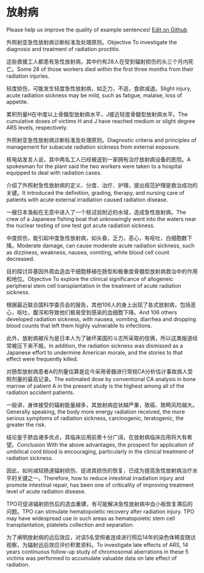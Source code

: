 # 放射病

Please help us improve the quality of example sentences! [Edit on Github](https://github.com/jiyushe/jiyu-example-sentence-source/blob/main/chinese/fangshebing.md)

<p><span class="chinese">外照射亚急性放射病诊断标准及处理原则。</span><span class="english">Objective To investigate the diagnosis and treatment of radiation proctitis.</span></p>

<p><span class="chinese">这些救援工人都患有急性放射病，其中约有28人在受到辐射损伤的头三个月内死亡。</span><span class="english">Some 28 of those workers died within the first three months from their radiation injuries.</span></p>

<p><span class="chinese">轻度损伤，可能发生轻度急性放射病，如乏力，不适，食欲减退。</span><span class="english">Slight injury, acute radiation sickness may be mild, such as fatigue, malaise, loss of appetite.</span></p>

<p><span class="chinese">累积剂量H在中度以上骨髓型放射病水平，J接近轻度骨髓型放射病水平。</span><span class="english">The cumulative doses of victims H and J have reached medium or slight degree ARS levels, respectively.</span></p>

<p><span class="chinese">外照射亚急性放射病诊断标准及处理原则。</span><span class="english">Diagnostic criteria and principles of management for subacute radiation sickness from external exposure.</span></p>

<p><span class="chinese">核电站发言人说，其中两名工人已经被送到一家拥有治疗放射病设备的医院。</span><span class="english">A spokesman for the plant said the two workers were taken to a hospital equipped to deal with radiation cases.</span></p>

<p><span class="chinese">介绍了外照射急性放射病的定义、分度、治疗、护理，提出规范护理是救治成功的关键。</span><span class="english">It introduced the definition, grading, therapy, and nursing care of patients with acute external irradiation caused radiation disease.</span></p>

<p><span class="chinese">一艘日本渔船在无意中进入了一个核试验附近的水域，造成急性放射病。</span><span class="english">The crew of a Japanese fishing boat that unknowingly went into the waters near the nuclear testing of one test got acute radiation sickness.</span></p>

<p><span class="chinese">中度损伤，能引起中度急性放射病，如头昏，乏力，恶心，有呕吐，白细胞数下降。</span><span class="english">Moderate damage, can cause moderate acute radiation sickness, such as dizziness, weakness, nausea, vomiting, white blood cell count decreased.</span></p>

<p><span class="chinese">目的探讨异基因外周血造血干细胞移植在肠型和极重度骨髓型放射病救治中的作用和地位。</span><span class="english">Objective To explore the clinical significance of allogeneic peripheral stem cell transplantation in the treatment of acute radiation sickness.</span></p>

<p><span class="chinese">根据最近联合国科学委员会的报告，其他106人的身上出现了各式放射病，包括恶心，呕吐，腹泻和导致他们极易受到感染的血细胞下降。</span><span class="english">And 106 others developed radiation sickness, with nausea, vomiting, diarrhea and dropping blood counts that left them highly vulnerable to infections.</span></p>

<p><span class="chinese">此外，放射病被斥为是日本人为了破坏美国的斗志所采取的伎俩，所以这类报道经常被压下来不报。</span><span class="english">In addition, the radiation sickness was dismissed as a Japanese effort to undermine American morale, and the stories to that effect were frequently killed.</span></p>

<p><span class="chinese">对肠型放射病患者A的剂量估算是迄今采用骨髓进行常规CA分析估计事故病人受照剂量的最高记录。</span><span class="english">The estimated dose by conventional CA analysis in bone marrow of patient A in the present study is the highest among all of the radiation accident patients.</span></p>

<p><span class="chinese">一般讲，身体接受的辐射能量越多，其放射病症状越严重，致癌、致畸风险越大。</span><span class="english">Generally speaking, the body more energy radiation received, the more serious symptoms of radiation sickness, carcinogenic, teratogenic, the greater the risk.</span></p>

<p><span class="chinese">结论鉴于脐血诸多优点，其临床应用前景十分广阔，在放射病临床应用将大有希望。</span><span class="english">Conclusion With the above advantages, the prospect for application of umbilical cord blood is encouraging, particularly in the clinical treatment of radiation sickness.</span></p>

<p><span class="chinese">因此，如何减轻肠道辐射损伤、促进其损伤的恢复，已成为提高急性放射病治疗水平的关键之一。</span><span class="english">Therefore, how to reduce intestinal irradiation injury and promote intestinal repair, has been one of criticality of improving treatment level of acute radiation disease.</span></p>

<p><span class="chinese">TPO可促进辐射损伤后的造血重建，有可能解决急性放射病中血小板恢复滞后的问题。</span><span class="english">TPO can stimulate hematopoietic recovery after radiation injury. TPO may have widespread use in such areas as hematopoietic stem cell transplantation, platelets collection and separation.</span></p>

<p><span class="chinese">为了阐明放射病的远后效应，对该5名受照者连续进行照后14年的染色体畸变随访观察，为辐射远后效应评价积累资料。</span><span class="english">To investigate late effects of ARS, 14 years continuous follow-up study of chromosomal aberrations in these 5 victims was performed to accumulate valuable data on late effect of radiation.</span></p>

